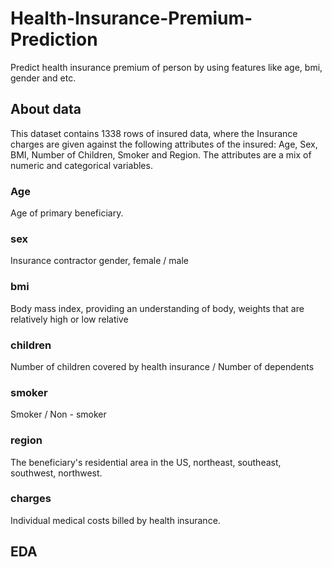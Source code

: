 # Health-Insurance-Premium-Prediction
Predict health insurance premium of person by using features like age, bmi, gender and etc.



<h2> About data </h2>

This dataset contains 1338 rows of insured data, where the Insurance charges are given against the following attributes of the insured: Age, Sex, BMI, Number of Children, Smoker and Region. The attributes are a mix of numeric and categorical variables.

<h3>Age </h3> Age of primary beneficiary.
<h3> sex </h3> Insurance contractor gender, female / male
<h3> bmi </h3> Body mass index, providing an understanding of body, weights that are relatively high or low relative
<h3> children </h3> Number of children covered by health insurance / Number of dependents 
<h3> smoker </h3> Smoker / Non - smoker
<h3> region </h3> The beneficiary's residential area in the US, northeast, southeast, southwest, northwest.
<h3> charges </h3> Individual medical costs billed by health insurance.

<h2> EDA </h2>
<UL style="list-style-type:disc;>
  <li>Statistical Analysis</li>
  <li>Data Cleaning</li>
  <li>Univariate Analysis</li>
  <li>Bivariate Analysis</li>
  <li>Check Correlation and multicollinearity</li>
  <li>Check Duplicates</li>
  <li>Feature Engineering</li>
  <li>Model Deployment</li>
</ul>
<h2> Model Building </h2>

Used Linear regression model and Random Forest regressor model to predict premium value.
Linear regression model is giving accuracy of 74% and Random forest Regressor is giving 85% accuracy, hence Random Forest Regressor is deployed.

